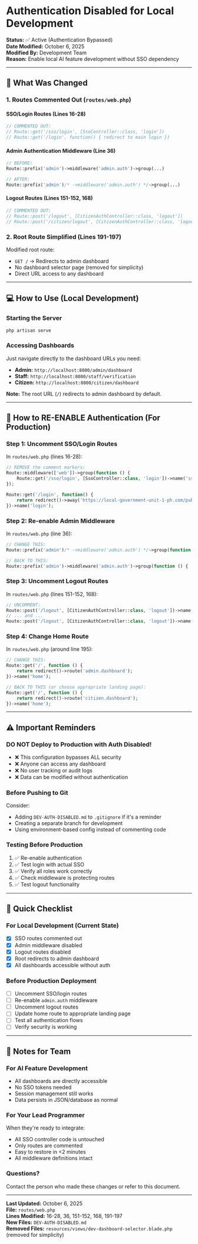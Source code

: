 # Authentication Disabled for Local Development

**Status:** ✅ Active (Authentication Bypassed)  
**Date Modified:** October 6, 2025  
**Modified By:** Development Team  
**Reason:** Enable local AI feature development without SSO dependency

---

## 🚀 What Was Changed

### 1. **Routes Commented Out** (`routes/web.php`)

#### SSO/Login Routes (Lines 16-28)
```php
// COMMENTED OUT:
// Route::get('/sso/login', [SsoController::class, 'login'])
// Route::get('/login', function() { redirect to main login })
```

#### Admin Authentication Middleware (Line 36)
```php
// BEFORE:
Route::prefix('admin')->middleware('admin.auth')->group(...)

// AFTER:
Route::prefix('admin')/* ->middleware('admin.auth') */->group(...)
```

#### Logout Routes (Lines 151-152, 168)
```php
// COMMENTED OUT:
// Route::post('/logout', [CitizenAuthController::class, 'logout'])
// Route::post('/citizen/logout', [CitizenAuthController::class, 'logout'])
```

### 2. **Root Route Simplified** (Lines 191-197)

Modified root route:
- `GET /` → Redirects to admin dashboard
- No dashboard selector page (removed for simplicity)
- Direct URL access to any dashboard

---

## 💻 How to Use (Local Development)

### Starting the Server
```bash
php artisan serve
```

### Accessing Dashboards

Just navigate directly to the dashboard URLs you need:

- **Admin:** `http://localhost:8000/admin/dashboard`
- **Staff:** `http://localhost:8000/staff/verification`
- **Citizen:** `http://localhost:8000/citizen/dashboard`

**Note:** The root URL (`/`) redirects to admin dashboard by default.

---

## 🔄 How to RE-ENABLE Authentication (For Production)

### Step 1: Uncomment SSO/Login Routes
In `routes/web.php` (lines 16-28):

```php
// REMOVE the comment markers:
Route::middleware(['web'])->group(function () {
    Route::get('/sso/login', [SsoController::class, 'login'])->name('sso.login');
});

Route::get('/login', function() {
    return redirect()->away('https://local-government-unit-1-ph.com/public/login.php');
})->name('login');
```

### Step 2: Re-enable Admin Middleware
In `routes/web.php` (line 36):

```php
// CHANGE THIS:
Route::prefix('admin')/* ->middleware('admin.auth') */->group(function () {

// BACK TO THIS:
Route::prefix('admin')->middleware('admin.auth')->group(function () {
```

### Step 3: Uncomment Logout Routes
In `routes/web.php` (lines 151-152, 168):

```php
// UNCOMMENT:
Route::post('/logout', [CitizenAuthController::class, 'logout'])->name('logout');
// ... and ...
Route::post('/logout', [CitizenAuthController::class, 'logout'])->name('citizen.logout');
```

### Step 4: Change Home Route
In `routes/web.php` (around line 195):

```php
// CHANGE THIS:
Route::get('/', function () {
    return redirect()->route('admin.dashboard');
})->name('home');

// BACK TO THIS (or choose appropriate landing page):
Route::get('/', function () {
    return redirect()->route('citizen.dashboard');
})->name('home');
```

---

## ⚠️ Important Reminders

### DO NOT Deploy to Production with Auth Disabled!
- ❌ This configuration bypasses ALL security
- ❌ Anyone can access any dashboard
- ❌ No user tracking or audit logs
- ❌ Data can be modified without authentication

### Before Pushing to Git
Consider:
- Adding `DEV-AUTH-DISABLED.md` to `.gitignore` if it's a reminder
- Creating a separate branch for development
- Using environment-based config instead of commenting code

### Testing Before Production
1. ✅ Re-enable authentication
2. ✅ Test login with actual SSO
3. ✅ Verify all roles work correctly
4. ✅ Check middleware is protecting routes
5. ✅ Test logout functionality

---

## 🎯 Quick Checklist

### For Local Development (Current State)
- [x] SSO routes commented out
- [x] Admin middleware disabled
- [x] Logout routes disabled
- [x] Root redirects to admin dashboard
- [x] All dashboards accessible without auth

### Before Production Deployment
- [ ] Uncomment SSO/login routes
- [ ] Re-enable `admin.auth` middleware
- [ ] Uncomment logout routes
- [ ] Update home route to appropriate landing page
- [ ] Test all authentication flows
- [ ] Verify security is working

---

## 📝 Notes for Team

### For AI Feature Development
- All dashboards are directly accessible
- No SSO tokens needed
- Session management still works
- Data persists in JSON/database as normal

### For Your Lead Programmer
When they're ready to integrate:
- All SSO controller code is untouched
- Only routes are commented
- Easy to restore in <2 minutes
- All middleware definitions intact

### Questions?
Contact the person who made these changes or refer to this document.

---

**Last Updated:** October 6, 2025  
**File:** `routes/web.php`  
**Lines Modified:** 16-28, 36, 151-152, 168, 191-197  
**New Files:** `DEV-AUTH-DISABLED.md`  
**Removed Files:** `resources/views/dev-dashboard-selector.blade.php` (removed for simplicity)
